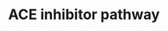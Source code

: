 ---
annotations:
- id: PW:0001228
  parent: drug pathway
  type: Pathway Ontology
  value: ACE inhibitor drug pathway
authors:
- C.F.Thorn
- MaintBot
- Khanspers
- Thomas
- Egonw
- Christine Chichester
- Eweitz
description: 'The renin-angiotensin-aldosterone system (RAAS) is central to the control
  of blood pressure and the target of several types of anti-hypertensive drugs. This
  pathway depicts a simplified representation of the pharmacodynamics (PD) of RAAS-acting
  drugs including candidate genes for the pharmacogenomics (PGx) of ACE inhibitors,
  angiotensin receptor blockers (ARBs), renin inhibitor aliskiren and aldosterone
  receptor antagonists. Source: PharmGKB (http://www.pharmgkb.org/do/serve?objId=PA2023&objCls=Pathway)'
last-edited: 2021-05-16
organisms:
- Rattus norvegicus
redirect_from:
- /index.php/Pathway:WP557
- /instance/WP557
- /instance/WP557_r116935
revision: r116935
schema-jsonld:
- '@context': https://schema.org/
  '@id': https://wikipathways.github.io/pathways/WP557.html
  '@type': Dataset
  creator:
    '@type': Organization
    name: WikiPathways
  description: 'The renin-angiotensin-aldosterone system (RAAS) is central to the
    control of blood pressure and the target of several types of anti-hypertensive
    drugs. This pathway depicts a simplified representation of the pharmacodynamics
    (PD) of RAAS-acting drugs including candidate genes for the pharmacogenomics (PGx)
    of ACE inhibitors, angiotensin receptor blockers (ARBs), renin inhibitor aliskiren
    and aldosterone receptor antagonists. Source: PharmGKB (http://www.pharmgkb.org/do/serve?objId=PA2023&objCls=Pathway)'
  keywords:
  - ACE Inhibitor
  - Ace
  - Agt
  - Agtr1
  - Agtr2
  - Aldosterone
  - Angiotensin I
  - Angiotensin II
  - Bdkrb2
  - Bradykinin
  - Kng1
  - Nos3
  - Ren1
  license: CC0
  name: ACE inhibitor pathway
seo: CreativeWork
title: ACE inhibitor pathway
wpid: WP557
---